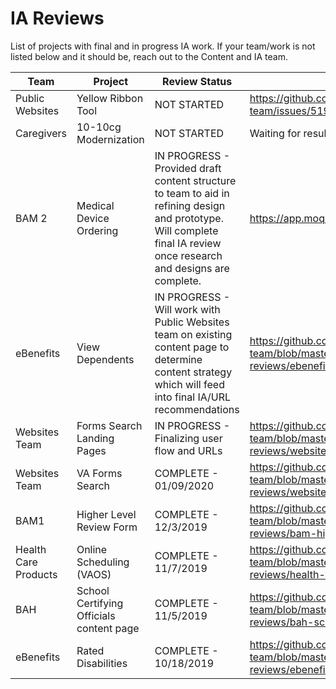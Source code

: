 # IA Reviews

List of projects with final and in progress IA work. If your team/work is not listed below and it should be, reach out to the Content and IA team.

Team | Project | Review Status | IA Review Documentation 
--- | --- | --- | --- 
Public Websites | Yellow Ribbon Tool | NOT STARTED | https://github.com/department-of-veterans-affairs/va.gov-team/issues/5192
Caregivers | 10-10cg Modernization | NOT STARTED | Waiting for results from user research.
BAM 2 | Medical Device Ordering | IN PROGRESS - Provided draft content structure to team to aid in refining design and prototype. Will complete final IA review once research and designs are complete.  |  https://app.moqups.com/Rnc4BDEKrA/view/page/a523fd3f0 
eBenefits | View Dependents | IN PROGRESS - Will work with Public Websites team on existing content page to determine content strategy which will feed into final IA/URL recommendations | https://github.com/department-of-veterans-affairs/va.gov-team/blob/master/platform/information-architecture/ia-reviews/ebenefits-view-dependents.md 
Websites Team | Forms Search Landing Pages | IN PROGRESS - Finalizing user flow and  URLs | https://github.com/department-of-veterans-affairs/va.gov-team/blob/master/platform/information-architecture/ia-reviews/websites-forms-detail-pages.md
Websites Team | VA Forms Search | COMPLETE - 01/09/2020 | https://github.com/department-of-veterans-affairs/va.gov-team/blob/master/platform/information-architecture/ia-reviews/websites-forms-search.md 
BAM1 | Higher Level Review Form | COMPLETE - 12/3/2019 | https://github.com/department-of-veterans-affairs/va.gov-team/blob/master/platform/information-architecture/ia-reviews/bam-higher-level-review.md 
Health Care Products | Online Scheduling (VAOS) | COMPLETE - 11/7/2019 |https://github.com/department-of-veterans-affairs/va.gov-team/blob/master/platform/information-architecture/ia-reviews/health-online-scheduling
BAH | School Certifying Officials content page | COMPLETE - 11/5/2019 |https://github.com/department-of-veterans-affairs/va.gov-team/blob/master/platform/information-architecture/ia-reviews/bah-school-certifying-officials.md 
eBenefits | Rated Disabilities | COMPLETE - 10/18/2019 | https://github.com/department-of-veterans-affairs/va.gov-team/blob/master/platform/information-architecture/ia-reviews/ebenefits-rated-disabilities.md
